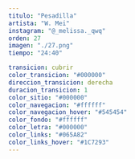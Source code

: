 ```yaml
---
titulo: "Pesadilla"
artista: "W. Mei"
instagram: "@_melissa._qwq"
orden: 27
imagen: "./27.png"
tiempo: "24:40"

transicion: cubrir
color_transicion: "#000000"
direccion_transicion: derecha
duracion_transicion: 1
color_sitio: "#000000"
color_navegacion: "#ffffff"
color_navegacion_hover: "#545454"
color_fondo: "#ffffff"
color_letra: "#000000"
color_links: "#065A82"
color_links_hover: "#1C7293"
---
```

